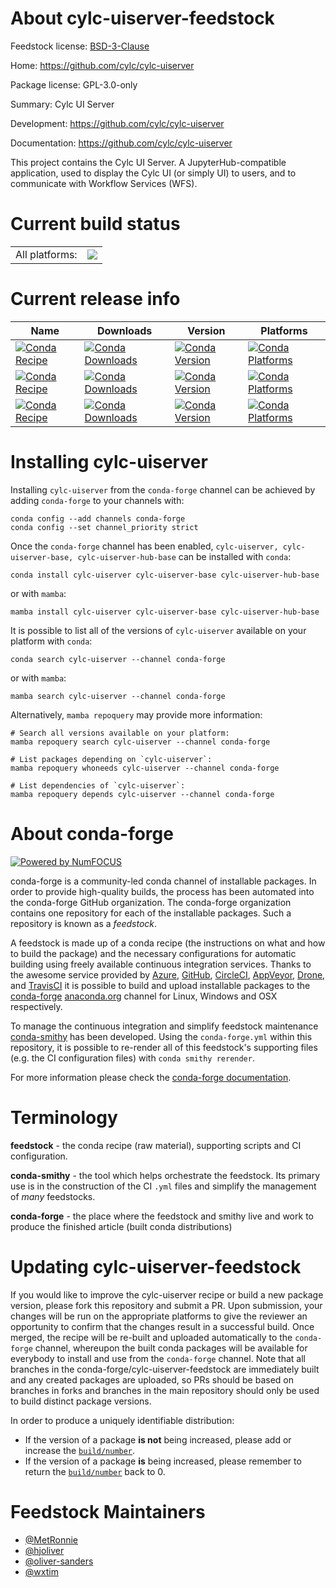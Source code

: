 About cylc-uiserver-feedstock
=============================

Feedstock license: [BSD-3-Clause](https://github.com/conda-forge/cylc-uiserver-feedstock/blob/main/LICENSE.txt)

Home: https://github.com/cylc/cylc-uiserver

Package license: GPL-3.0-only

Summary: Cylc UI Server

Development: https://github.com/cylc/cylc-uiserver

Documentation: https://github.com/cylc/cylc-uiserver

This project contains the Cylc UI Server.
A JupyterHub-compatible application, used to display
the Cylc UI (or simply UI) to users, and to communicate
with Workflow Services (WFS).


Current build status
====================


<table><tr><td>All platforms:</td>
    <td>
      <a href="https://dev.azure.com/conda-forge/feedstock-builds/_build/latest?definitionId=8913&branchName=main">
        <img src="https://dev.azure.com/conda-forge/feedstock-builds/_apis/build/status/cylc-uiserver-feedstock?branchName=main">
      </a>
    </td>
  </tr>
</table>

Current release info
====================

| Name | Downloads | Version | Platforms |
| --- | --- | --- | --- |
| [![Conda Recipe](https://img.shields.io/badge/recipe-cylc--uiserver-green.svg)](https://anaconda.org/conda-forge/cylc-uiserver) | [![Conda Downloads](https://img.shields.io/conda/dn/conda-forge/cylc-uiserver.svg)](https://anaconda.org/conda-forge/cylc-uiserver) | [![Conda Version](https://img.shields.io/conda/vn/conda-forge/cylc-uiserver.svg)](https://anaconda.org/conda-forge/cylc-uiserver) | [![Conda Platforms](https://img.shields.io/conda/pn/conda-forge/cylc-uiserver.svg)](https://anaconda.org/conda-forge/cylc-uiserver) |
| [![Conda Recipe](https://img.shields.io/badge/recipe-cylc--uiserver--base-green.svg)](https://anaconda.org/conda-forge/cylc-uiserver-base) | [![Conda Downloads](https://img.shields.io/conda/dn/conda-forge/cylc-uiserver-base.svg)](https://anaconda.org/conda-forge/cylc-uiserver-base) | [![Conda Version](https://img.shields.io/conda/vn/conda-forge/cylc-uiserver-base.svg)](https://anaconda.org/conda-forge/cylc-uiserver-base) | [![Conda Platforms](https://img.shields.io/conda/pn/conda-forge/cylc-uiserver-base.svg)](https://anaconda.org/conda-forge/cylc-uiserver-base) |
| [![Conda Recipe](https://img.shields.io/badge/recipe-cylc--uiserver--hub--base-green.svg)](https://anaconda.org/conda-forge/cylc-uiserver-hub-base) | [![Conda Downloads](https://img.shields.io/conda/dn/conda-forge/cylc-uiserver-hub-base.svg)](https://anaconda.org/conda-forge/cylc-uiserver-hub-base) | [![Conda Version](https://img.shields.io/conda/vn/conda-forge/cylc-uiserver-hub-base.svg)](https://anaconda.org/conda-forge/cylc-uiserver-hub-base) | [![Conda Platforms](https://img.shields.io/conda/pn/conda-forge/cylc-uiserver-hub-base.svg)](https://anaconda.org/conda-forge/cylc-uiserver-hub-base) |

Installing cylc-uiserver
========================

Installing `cylc-uiserver` from the `conda-forge` channel can be achieved by adding `conda-forge` to your channels with:

```
conda config --add channels conda-forge
conda config --set channel_priority strict
```

Once the `conda-forge` channel has been enabled, `cylc-uiserver, cylc-uiserver-base, cylc-uiserver-hub-base` can be installed with `conda`:

```
conda install cylc-uiserver cylc-uiserver-base cylc-uiserver-hub-base
```

or with `mamba`:

```
mamba install cylc-uiserver cylc-uiserver-base cylc-uiserver-hub-base
```

It is possible to list all of the versions of `cylc-uiserver` available on your platform with `conda`:

```
conda search cylc-uiserver --channel conda-forge
```

or with `mamba`:

```
mamba search cylc-uiserver --channel conda-forge
```

Alternatively, `mamba repoquery` may provide more information:

```
# Search all versions available on your platform:
mamba repoquery search cylc-uiserver --channel conda-forge

# List packages depending on `cylc-uiserver`:
mamba repoquery whoneeds cylc-uiserver --channel conda-forge

# List dependencies of `cylc-uiserver`:
mamba repoquery depends cylc-uiserver --channel conda-forge
```


About conda-forge
=================

[![Powered by
NumFOCUS](https://img.shields.io/badge/powered%20by-NumFOCUS-orange.svg?style=flat&colorA=E1523D&colorB=007D8A)](https://numfocus.org)

conda-forge is a community-led conda channel of installable packages.
In order to provide high-quality builds, the process has been automated into the
conda-forge GitHub organization. The conda-forge organization contains one repository
for each of the installable packages. Such a repository is known as a *feedstock*.

A feedstock is made up of a conda recipe (the instructions on what and how to build
the package) and the necessary configurations for automatic building using freely
available continuous integration services. Thanks to the awesome service provided by
[Azure](https://azure.microsoft.com/en-us/services/devops/), [GitHub](https://github.com/),
[CircleCI](https://circleci.com/), [AppVeyor](https://www.appveyor.com/),
[Drone](https://cloud.drone.io/welcome), and [TravisCI](https://travis-ci.com/)
it is possible to build and upload installable packages to the
[conda-forge](https://anaconda.org/conda-forge) [anaconda.org](https://anaconda.org/)
channel for Linux, Windows and OSX respectively.

To manage the continuous integration and simplify feedstock maintenance
[conda-smithy](https://github.com/conda-forge/conda-smithy) has been developed.
Using the ``conda-forge.yml`` within this repository, it is possible to re-render all of
this feedstock's supporting files (e.g. the CI configuration files) with ``conda smithy rerender``.

For more information please check the [conda-forge documentation](https://conda-forge.org/docs/).

Terminology
===========

**feedstock** - the conda recipe (raw material), supporting scripts and CI configuration.

**conda-smithy** - the tool which helps orchestrate the feedstock.
                   Its primary use is in the construction of the CI ``.yml`` files
                   and simplify the management of *many* feedstocks.

**conda-forge** - the place where the feedstock and smithy live and work to
                  produce the finished article (built conda distributions)


Updating cylc-uiserver-feedstock
================================

If you would like to improve the cylc-uiserver recipe or build a new
package version, please fork this repository and submit a PR. Upon submission,
your changes will be run on the appropriate platforms to give the reviewer an
opportunity to confirm that the changes result in a successful build. Once
merged, the recipe will be re-built and uploaded automatically to the
`conda-forge` channel, whereupon the built conda packages will be available for
everybody to install and use from the `conda-forge` channel.
Note that all branches in the conda-forge/cylc-uiserver-feedstock are
immediately built and any created packages are uploaded, so PRs should be based
on branches in forks and branches in the main repository should only be used to
build distinct package versions.

In order to produce a uniquely identifiable distribution:
 * If the version of a package **is not** being increased, please add or increase
   the [``build/number``](https://docs.conda.io/projects/conda-build/en/latest/resources/define-metadata.html#build-number-and-string).
 * If the version of a package **is** being increased, please remember to return
   the [``build/number``](https://docs.conda.io/projects/conda-build/en/latest/resources/define-metadata.html#build-number-and-string)
   back to 0.

Feedstock Maintainers
=====================

* [@MetRonnie](https://github.com/MetRonnie/)
* [@hjoliver](https://github.com/hjoliver/)
* [@oliver-sanders](https://github.com/oliver-sanders/)
* [@wxtim](https://github.com/wxtim/)

